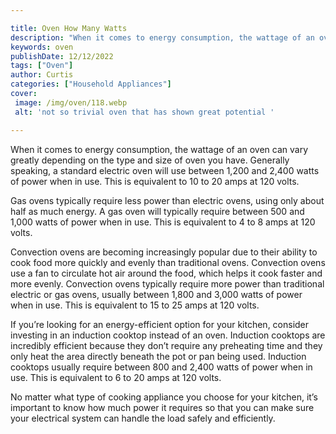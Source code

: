```yaml
---

title: Oven How Many Watts
description: "When it comes to energy consumption, the wattage of an oven can vary greatly depending on the type and size of oven you have. Gene...get more detail"
keywords: oven
publishDate: 12/12/2022
tags: ["Oven"]
author: Curtis
categories: ["Household Appliances"]
cover: 
 image: /img/oven/118.webp
 alt: 'not so trivial oven that has shown great potential '

---
```


When it comes to energy consumption, the wattage of an oven can vary greatly depending on the type and size of oven you have. Generally speaking, a standard electric oven will use between 1,200 and 2,400 watts of power when in use. This is equivalent to 10 to 20 amps at 120 volts. 

Gas ovens typically require less power than electric ovens, using only about half as much energy. A gas oven will typically require between 500 and 1,000 watts of power when in use. This is equivalent to 4 to 8 amps at 120 volts. 

Convection ovens are becoming increasingly popular due to their ability to cook food more quickly and evenly than traditional ovens. Convection ovens use a fan to circulate hot air around the food, which helps it cook faster and more evenly. Convection ovens typically require more power than traditional electric or gas ovens, usually between 1,800 and 3,000 watts of power when in use. This is equivalent to 15 to 25 amps at 120 volts. 

If you’re looking for an energy-efficient option for your kitchen, consider investing in an induction cooktop instead of an oven. Induction cooktops are incredibly efficient because they don’t require any preheating time and they only heat the area directly beneath the pot or pan being used. Induction cooktops usually require between 800 and 2,400 watts of power when in use. This is equivalent to 6 to 20 amps at 120 volts. 

No matter what type of cooking appliance you choose for your kitchen, it’s important to know how much power it requires so that you can make sure your electrical system can handle the load safely and efficiently.

